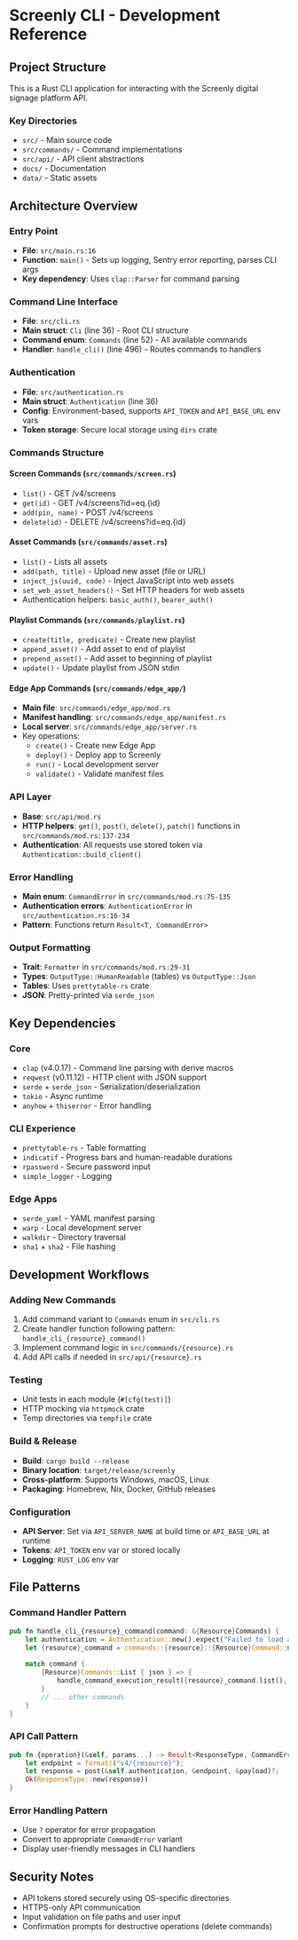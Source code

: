 # Screenly CLI - Development Reference

## Project Structure

This is a Rust CLI application for interacting with the Screenly digital signage platform API.

### Key Directories
- `src/` - Main source code
- `src/commands/` - Command implementations
- `src/api/` - API client abstractions
- `docs/` - Documentation
- `data/` - Static assets

## Architecture Overview

### Entry Point
- **File**: `src/main.rs:16`
- **Function**: `main()` - Sets up logging, Sentry error reporting, parses CLI args
- **Key dependency**: Uses `clap::Parser` for command parsing

### Command Line Interface
- **File**: `src/cli.rs`
- **Main struct**: `Cli` (line 36) - Root CLI structure
- **Command enum**: `Commands` (line 52) - All available commands
- **Handler**: `handle_cli()` (line 496) - Routes commands to handlers

### Authentication
- **File**: `src/authentication.rs`
- **Main struct**: `Authentication` (line 36)
- **Config**: Environment-based, supports `API_TOKEN` and `API_BASE_URL` env vars
- **Token storage**: Secure local storage using `dirs` crate

### Commands Structure

#### Screen Commands (`src/commands/screen.rs`)
- `list()` - GET /v4/screens
- `get(id)` - GET /v4/screens?id=eq.{id}
- `add(pin, name)` - POST /v4/screens
- `delete(id)` - DELETE /v4/screens?id=eq.{id}

#### Asset Commands (`src/commands/asset.rs`)
- `list()` - Lists all assets
- `add(path, title)` - Upload new asset (file or URL)
- `inject_js(uuid, code)` - Inject JavaScript into web assets
- `set_web_asset_headers()` - Set HTTP headers for web assets
- Authentication helpers: `basic_auth()`, `bearer_auth()`

#### Playlist Commands (`src/commands/playlist.rs`)
- `create(title, predicate)` - Create new playlist
- `append_asset()` - Add asset to end of playlist
- `prepend_asset()` - Add asset to beginning of playlist
- `update()` - Update playlist from JSON stdin

#### Edge App Commands (`src/commands/edge_app/`)
- **Main file**: `src/commands/edge_app/mod.rs`
- **Manifest handling**: `src/commands/edge_app/manifest.rs`
- **Local server**: `src/commands/edge_app/server.rs`
- Key operations:
  - `create()` - Create new Edge App
  - `deploy()` - Deploy app to Screenly
  - `run()` - Local development server
  - `validate()` - Validate manifest files

### API Layer
- **Base**: `src/api/mod.rs`
- **HTTP helpers**: `get()`, `post()`, `delete()`, `patch()` functions in `src/commands/mod.rs:137-234`
- **Authentication**: All requests use stored token via `Authentication::build_client()`

### Error Handling
- **Main enum**: `CommandError` in `src/commands/mod.rs:75-135`
- **Authentication errors**: `AuthenticationError` in `src/authentication.rs:16-34`
- **Pattern**: Functions return `Result<T, CommandError>`

### Output Formatting
- **Trait**: `Formatter` in `src/commands/mod.rs:29-31`
- **Types**: `OutputType::HumanReadable` (tables) vs `OutputType::Json`
- **Tables**: Uses `prettytable-rs` crate
- **JSON**: Pretty-printed via `serde_json`

## Key Dependencies

### Core
- `clap` (v4.0.17) - Command line parsing with derive macros
- `reqwest` (v0.11.12) - HTTP client with JSON support
- `serde` + `serde_json` - Serialization/deserialization
- `tokio` - Async runtime
- `anyhow` + `thiserror` - Error handling

### CLI Experience  
- `prettytable-rs` - Table formatting
- `indicatif` - Progress bars and human-readable durations
- `rpassword` - Secure password input
- `simple_logger` - Logging

### Edge Apps
- `serde_yaml` - YAML manifest parsing
- `warp` - Local development server
- `walkdir` - Directory traversal
- `sha1` + `sha2` - File hashing

## Development Workflows

### Adding New Commands
1. Add command variant to `Commands` enum in `src/cli.rs`
2. Create handler function following pattern: `handle_cli_{resource}_command()`
3. Implement command logic in `src/commands/{resource}.rs`
4. Add API calls if needed in `src/api/{resource}.rs`

### Testing
- Unit tests in each module (`#[cfg(test)]`)
- HTTP mocking via `httpmock` crate
- Temp directories via `tempfile` crate

### Build & Release
- **Build**: `cargo build --release`
- **Binary location**: `target/release/screenly`
- **Cross-platform**: Supports Windows, macOS, Linux
- **Packaging**: Homebrew, Nix, Docker, GitHub releases

### Configuration
- **API Server**: Set via `API_SERVER_NAME` at build time or `API_BASE_URL` at runtime
- **Tokens**: `API_TOKEN` env var or stored locally
- **Logging**: `RUST_LOG` env var

## File Patterns

### Command Handler Pattern
```rust
pub fn handle_cli_{resource}_command(command: &{Resource}Commands) {
    let authentication = Authentication::new().expect("Failed to load authentication.");
    let {resource}_command = commands::{resource}::{Resource}Command::new(authentication);
    
    match command {
        {Resource}Commands::List { json } => {
            handle_command_execution_result({resource}_command.list(), json);
        }
        // ... other commands
    }
}
```

### API Call Pattern
```rust
pub fn {operation}(&self, params...) -> Result<ResponseType, CommandError> {
    let endpoint = format!("v4/{resource}");
    let response = post(&self.authentication, &endpoint, &payload)?;
    Ok(ResponseType::new(response))
}
```

### Error Handling Pattern
- Use `?` operator for error propagation
- Convert to appropriate `CommandError` variant
- Display user-friendly messages in CLI handlers

## Security Notes
- API tokens stored securely using OS-specific directories
- HTTPS-only API communication
- Input validation on file paths and user input
- Confirmation prompts for destructive operations (delete commands)